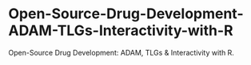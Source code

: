 # Open-Source-Drug-Development-ADAM-TLGs-Interactivity-with-R
Open-Source Drug Development: ADAM, TLGs &amp; Interactivity with R. 
